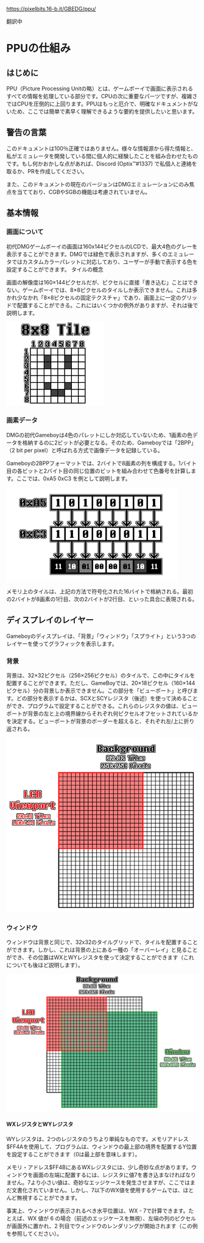 https://pixelbits.16-b.it/GBEDG/ppu/

翻訳中

# PPUの仕組み
## はじめに
PPU（Picture Processing Unitの略）とは、ゲームボーイで画面に表示されるすべての情報を処理している部分です。CPUの次に重要なパーツですが、複雑さではCPUを圧倒的に上回ります。PPUはもっと厄介で、明確なドキュメントがないため、ここでは簡単で素早く理解できるような要約を提供したいと思います。

## 警告の言葉

このドキュメントは100％正確ではありません。様々な情報源から得た情報と、私がエミュレータを開発している間に個人的に経験したことを組み合わせたものです。もし何かおかしな点があれば、Discord (Optix™#1337) で私個人と連絡を取るか、PRを作成してください。

また、このドキュメントの現在のバージョンはDMGエミュレーションにのみ焦点を当てており、CGBやSGBの機能は考慮されていません。

## 基本情報
### 画面について

初代DMGゲームボーイの画面は160x144ピクセルのLCDで、最大4色のグレーを表示することができます。DMGでは緑色で表示されますが、多くのエミュレータではカスタムカラーパレットに対応しており、ユーザーが手動で表示する色を設定することができます。
タイルの概念

画面の解像度は160×144ピクセルだが、ピクセルに直接「書き込む」ことはできない。ゲームボーイでは、8×8ピクセルのタイルしか表示できません。これは多かれ少なかれ「8×8ピクセルの固定テクスチャ」であり、画面上に一定のグリッドで配置することができる。これにはいくつかの例外がありますが、それは後で説明します。



![8x8](https://github.com/asaioe99/Gameboy/blob/main/img/8x8_tile.png)

### 画素データ

DMGの初代Gameboyは4色のパレットにしか対応していないため、1画素の色データを格納するのに2ビットが必要となる。そのため、Gameboyでは「2BPP」（2 bit per pixel）と呼ばれる方式で画像データを記録している。

Gameboyの2BPPフォーマットでは、2バイトで8画素の列を構成する。1バイト目の各ビットと2バイト目の同じ位置のビットを組み合わせて色番号を計算します。ここでは、0xA5 0xC3 を例として説明します。

![gb_2bpp](https://github.com/asaioe99/Gameboy/blob/main/img/gb_2bpp.png)

メモリ上のタイルは、上記の方法で符号化された16バイトで格納される。最初の2バイトが8画素の1行目、次の2バイトが2行目、といった具合に表現される。

## ディスプレイのレイヤー
Gameboyのディスプレイは、「背景」「ウィンドウ」「スプライト」という3つのレイヤーを使ってグラフィックを表示します。

### 背景
背景は、32×32ピクセル（256×256ピクセル）のタイルで、この中にタイルを配置することができます。ただし、GameBoyでは、20×18ピクセル（160×144ピクセル）分の背景しか表示できません。この部分を「ビューポート」と呼びます。どの部分を表示するかは、SCXとSCYレジスタ（後述）を使って決めることができ、プログラムで設定することができる。これらのレジスタの値は、ビューポートが背景の左と上の境界線からそれぞれ何ピクセルオフセットされているかを決定する。ビューポートが背景のボーダーを超えると、それぞれ左/上に折り返される。

![grid_bg](https://github.com/asaioe99/Gameboy/blob/main/img/grid_bg.png)

### ウィンドウ

ウィンドウは背景と同じで、32x32のタイルグリッドで、タイルを配置することができます。しかし、これは背景の上にある一種の「オーバーレイ」と見ることができ、その位置はWXとWYレジスタを使って決定することができます（これについても後ほど説明します）。

![grid_win](https://github.com/asaioe99/Gameboy/blob/main/img/grid_win.png)

#### WXレジスタとWYレジスタ

WYレジスタは、2つのレジスタのうちより単純なものです。メモリアドレス$FF4Aを使用して、プログラムは、ウィンドウの最上部の境界を配置するY位置を設定することができます（0は最上部を意味します）。

メモリ・アドレス$FF4BにあるWXレジスタには、少し奇妙な点があります。ウィンドウを画面の左端に配置するには、レジスタに値7を書き込まなければなりません。7より小さい値は、奇妙なエッジケースを発生させますが、ここではまだ文書化されていません。しかし、7以下のWX値を使用するゲームでは、ほとんど無視することができます。

事実上、ウィンドウが表示されるべき水平位置は、WX - 7で計算できます。たとえば、WX 値が 6 の場合（前述のエッジケースを無視）、左端の列のピクセルが画面外に置かれ、2 列目でウィンドウのレンダリングが開始されます（この例を参照してください）。
